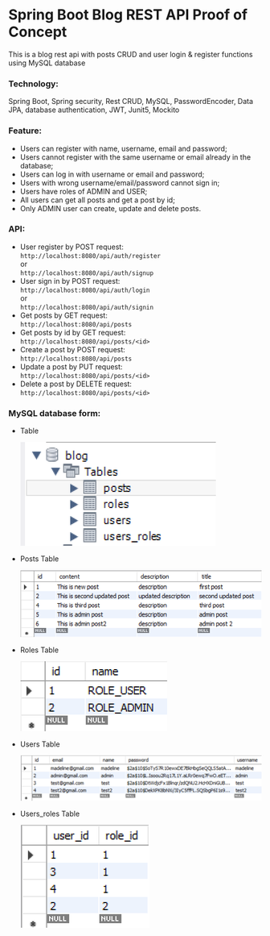 # Spring Boot Blog REST API Proof of Concept
This is a blog rest api with posts CRUD and user login & register functions using MySQL database

### Technology: 
Spring Boot, Spring security, Rest CRUD, MySQL, PasswordEncoder, Data JPA, database authentication, JWT, Junit5, Mockito 

### Feature:
- Users can register with name, username, email and password;
- Users cannot register with the same username or email already in the database;
- Users can log in with username or email and password;
- Users with wrong username/email/password cannot sign in;
- Users have roles of ADMIN and USER;
- All users can get all posts and get a post by id;
- Only ADMIN user can create, update and delete posts.

### API:
- User register by POST request:  
`http://localhost:8080/api/auth/register`  
or  
`http://localhost:8080/api/auth/signup`  
- User sign in by POST request:  
`http://localhost:8080/api/auth/login`  
or  
`http://localhost:8080/api/auth/signin`  
- Get posts by GET request:  
`http://localhost:8080/api/posts`  
- Get posts by id by GET request:  
`http://localhost:8080/api/posts/<id>`  
- Create a post by POST request:  
`http://localhost:8080/api/posts`  
- Update a post by PUT request:  
`http://localhost:8080/api/posts/<id>`  
- Delete a post by DELETE request:  
`http://localhost:8080/api/posts/<id>`  

### MySQL database form:

- Table  

  ![table](https://github.com/Mengzhe-Madeline-Zhang/Springboot_POC_Project/blob/cd8a5920247e83dc55a2cd440b4a78f32e82e0ec/img/Table.png)

- Posts Table  

  ![post table](https://github.com/Mengzhe-Madeline-Zhang/Springboot_POC_Project/blob/cd8a5920247e83dc55a2cd440b4a78f32e82e0ec/img/posts.png)

- Roles Table  

  ![role table](https://github.com/Mengzhe-Madeline-Zhang/Springboot_POC_Project/blob/cd8a5920247e83dc55a2cd440b4a78f32e82e0ec/img/roles.png)

- Users Table  

  ![user table](https://github.com/Mengzhe-Madeline-Zhang/Springboot_POC_Project/blob/cd8a5920247e83dc55a2cd440b4a78f32e82e0ec/img/users.png)

- Users_roles Table  

  ![user_role table](https://github.com/Mengzhe-Madeline-Zhang/Springboot_POC_Project/blob/cd8a5920247e83dc55a2cd440b4a78f32e82e0ec/img/user_roles.png)

[comment]: <> (### Test with Postman:)

[comment]: <> (- Get all posts)

[comment]: <> (  ![getallposts]&#40;https://github.com/Mengzhe-Madeline-Zhang/Springboot_POC_Project/blob/cd8a5920247e83dc55a2cd440b4a78f32e82e0ec/img/getallposts.png&#41;)

[comment]: <> (- Get a post by id)

[comment]: <> (  ![getpostbyid]&#40;https://github.com/Mengzhe-Madeline-Zhang/Springboot_POC_Project/blob/cd8a5920247e83dc55a2cd440b4a78f32e82e0ec/img/getapostbyid.png&#41;)

[comment]: <> (- New user register)

[comment]: <> (  ![newusersignup]&#40;https://github.com/Mengzhe-Madeline-Zhang/Springboot_POC_Project/blob/cd8a5920247e83dc55a2cd440b4a78f32e82e0ec/img/register.png&#41;)

[comment]: <> (- Users cannot register with the same username or email existed in the database)

[comment]: <> (  ![notsameusersignup]&#40;https://github.com/Mengzhe-Madeline-Zhang/Springboot_POC_Project/blob/cd8a5920247e83dc55a2cd440b4a78f32e82e0ec/img/usercan'tbethesame.png&#41;)

[comment]: <> (- User without right username/email/password cannot sign in)

[comment]: <> (  ![cannotsignin]&#40;https://github.com/Mengzhe-Madeline-Zhang/Springboot_POC_Project/blob/dev/img/loginusernamenotfound.png&#41;)

[comment]: <> (- Role_USER login)

[comment]: <> (  ![userlogin]&#40;https://github.com/Mengzhe-Madeline-Zhang/Springboot_POC_Project/blob/cd8a5920247e83dc55a2cd440b4a78f32e82e0ec/img/userlogin.png&#41;)

[comment]: <> (- Users with Role_USER Bearer Token cannot create/update/delete a post)

[comment]: <> (  ![usercannotdeletepost]&#40;https://github.com/Mengzhe-Madeline-Zhang/Springboot_POC_Project/blob/dev/img/usercannotdelete.png&#41;)

[comment]: <> (- Role_ADMIN login)

[comment]: <> (  ![adminlogin]&#40;https://github.com/Mengzhe-Madeline-Zhang/Springboot_POC_Project/blob/cd8a5920247e83dc55a2cd440b4a78f32e82e0ec/img/adminuserlogin.png&#41;)

[comment]: <> (- Users with Role_ADMIN Bearer Token can create/update/delete a post)

[comment]: <> (  ![admincreatepost]&#40;https://github.com/Mengzhe-Madeline-Zhang/Springboot_POC_Project/blob/dev/img/admincancreate.png&#41;)

[comment]: <> (  ![adminupdatepost]&#40;https://github.com/Mengzhe-Madeline-Zhang/Springboot_POC_Project/blob/cd8a5920247e83dc55a2cd440b4a78f32e82e0ec/img/admincanupdate.png&#41;)

[comment]: <> (  ![admindeletepost]&#40;https://github.com/Mengzhe-Madeline-Zhang/Springboot_POC_Project/blob/cd8a5920247e83dc55a2cd440b4a78f32e82e0ec/img/admincandelete.png&#41;)

